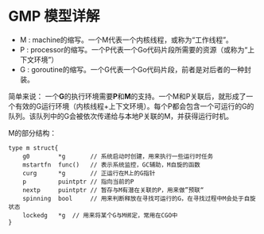 # GMP 模型详解
 
 - M : machine的缩写。一个M代表一个内核线程，或称为“工作线程”。
 - P : processor的缩写。一个P代表一个Go代码片段所需要的资源（或称为“上下文环境”）
 - G : goroutine的缩写。一个G代表一个Go代码片段，前者是对后者的一种封装。

简单来说：
    一个**G**的执行环境需要**P**和**M**的支持。一个M和P关联后，就形成了一个有效的G运行环境（内核线程+上下文环境）。每个P都会包含一个可运行的G的队列。该队列中的G会被依次传递给与本地P关联的M，并获得运行时机。

M的部分结构：
```
type m struct{
    g0        *g       // 系统启动时创建，用来执行一些运行时任务
    mstartfn  func()   // 表示系统监控，GC辅助，M自旋的函数
    curg      *g       // 正运行在M上的G指针
    p         puintptr // 指向当前的P
    nextp     puintptr // 暂存与M有潜在关联的P，用来做”预联“
    spinning  bool     // 用来判断释放在寻找可运行的G，在寻找过程中M会处于自旋状态
    lockedg   *g  // 用来将某个G与M绑定，常用在CGO中
}
```